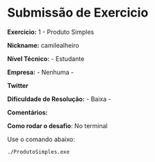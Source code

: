 # Submissão de Exercicio

**Exercicio:** 1 - Produto Simples

**Nickname:** camilealheiro

**Nível Técnico:** - Estudante

**Empresa:** - Nenhuma -

**Twitter**

**Dificuldade de Resolução:** - Baixa -

**Comentários:** 

**Como rodar o desafio**: No terminal

Use o comando abaixo: 
```bash
./ProdutoSimples.exe
```